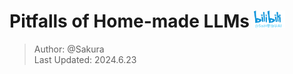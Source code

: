 # Pitfalls of Home-made LLMs <img src="../../../../assets/sakura_logo.png" alt="Sa神带你学AI" width="10%">

> Author: @Sakura  
> Last Updated: 2024.6.23
